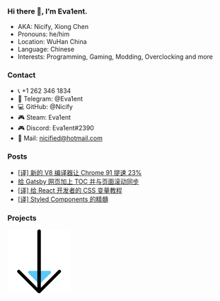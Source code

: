 ### Hi there 👋, I’m Eva1ent.

- AKA: Nicify, Xiong Chen
- Pronouns: he/him
- Location: WuHan China
- Language: Chinese
- Interests: Programming, Gaming, Modding, Overclocking and more

### Contact
- 📞 +1 262 346 1834
- 💬 Telegram: @Eva1ent
- 💻 GitHub: @Nicify
- 🎮 Steam: Eva1ent
- 🎮 Discord: Eva1ent#2390
- 📧 Mail: nicified@hotmail.com

### Posts

- [[译] 新的 V8 编译器让 Chrome 91 提速 23%](https://nicified.com/post/chrome-v91-speedup)
- [给 Gatsby 网页加上 TOC 并与页面滚动同步](https://nicified.com/post/gatsby-toc)
- [[译] 给 React 开发者的 CSS 变量教程](https://nicified.com/post/css-variables-for-react-devs)
- [[译] Styled Components 的精髓](https://nicified.com/post/styled-components-happy-path)

### Projects

![](./assets/arrow_down.svg)
